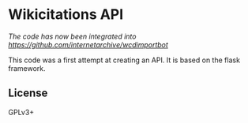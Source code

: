# Wikicitations API
*The code has now been integrated into https://github.com/internetarchive/wcdimportbot*

This code was a first attempt at creating an API. 
It is based on the flask framework.


## License
GPLv3+